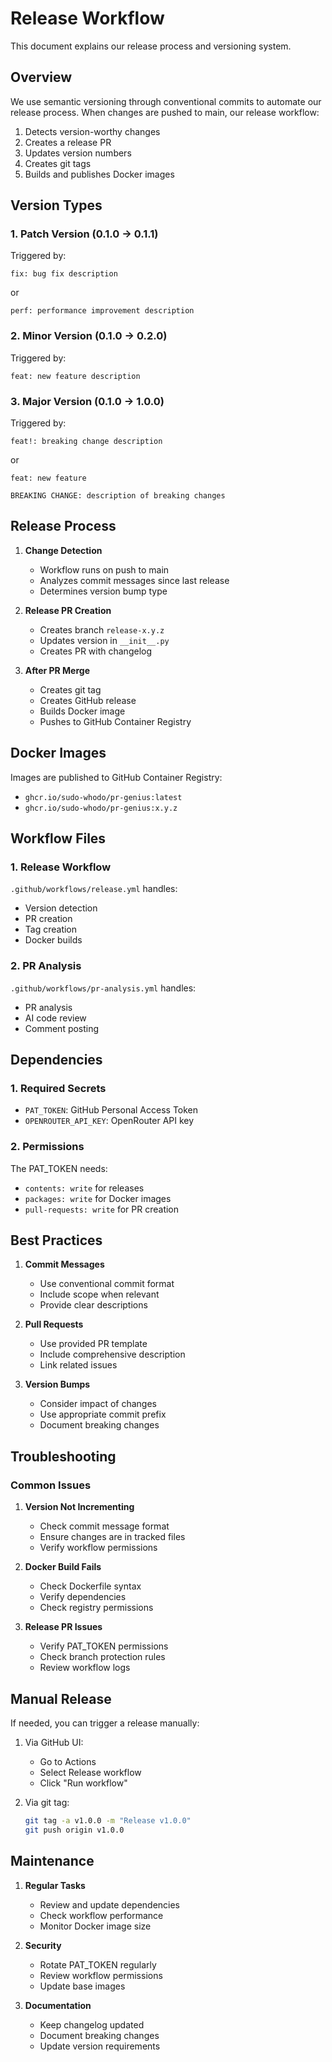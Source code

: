 # Release Workflow

This document explains our release process and versioning system.

## Overview

We use semantic versioning through conventional commits to automate our release process. When changes are pushed to main, our release workflow:

1. Detects version-worthy changes
2. Creates a release PR
3. Updates version numbers
4. Creates git tags
5. Builds and publishes Docker images

## Version Types

### 1. Patch Version (0.1.0 -> 0.1.1)

Triggered by:

```
fix: bug fix description
```

or

```
perf: performance improvement description
```

### 2. Minor Version (0.1.0 -> 0.2.0)

Triggered by:

```
feat: new feature description
```

### 3. Major Version (0.1.0 -> 1.0.0)

Triggered by:

```
feat!: breaking change description
```

or

```
feat: new feature

BREAKING CHANGE: description of breaking changes
```

## Release Process

1. **Change Detection**

   - Workflow runs on push to main
   - Analyzes commit messages since last release
   - Determines version bump type

2. **Release PR Creation**

   - Creates branch `release-x.y.z`
   - Updates version in `__init__.py`
   - Creates PR with changelog

3. **After PR Merge**
   - Creates git tag
   - Creates GitHub release
   - Builds Docker image
   - Pushes to GitHub Container Registry

## Docker Images

Images are published to GitHub Container Registry:

- `ghcr.io/sudo-whodo/pr-genius:latest`
- `ghcr.io/sudo-whodo/pr-genius:x.y.z`

## Workflow Files

### 1. Release Workflow

`.github/workflows/release.yml` handles:

- Version detection
- PR creation
- Tag creation
- Docker builds

### 2. PR Analysis

`.github/workflows/pr-analysis.yml` handles:

- PR analysis
- AI code review
- Comment posting

## Dependencies

### 1. Required Secrets

- `PAT_TOKEN`: GitHub Personal Access Token
- `OPENROUTER_API_KEY`: OpenRouter API key

### 2. Permissions

The PAT_TOKEN needs:

- `contents: write` for releases
- `packages: write` for Docker images
- `pull-requests: write` for PR creation

## Best Practices

1. **Commit Messages**

   - Use conventional commit format
   - Include scope when relevant
   - Provide clear descriptions

2. **Pull Requests**

   - Use provided PR template
   - Include comprehensive description
   - Link related issues

3. **Version Bumps**
   - Consider impact of changes
   - Use appropriate commit prefix
   - Document breaking changes

## Troubleshooting

### Common Issues

1. **Version Not Incrementing**

   - Check commit message format
   - Ensure changes are in tracked files
   - Verify workflow permissions

2. **Docker Build Fails**

   - Check Dockerfile syntax
   - Verify dependencies
   - Check registry permissions

3. **Release PR Issues**
   - Verify PAT_TOKEN permissions
   - Check branch protection rules
   - Review workflow logs

## Manual Release

If needed, you can trigger a release manually:

1. Via GitHub UI:

   - Go to Actions
   - Select Release workflow
   - Click "Run workflow"

2. Via git tag:
   ```bash
   git tag -a v1.0.0 -m "Release v1.0.0"
   git push origin v1.0.0
   ```

## Maintenance

1. **Regular Tasks**

   - Review and update dependencies
   - Check workflow performance
   - Monitor Docker image size

2. **Security**

   - Rotate PAT_TOKEN regularly
   - Review workflow permissions
   - Update base images

3. **Documentation**
   - Keep changelog updated
   - Document breaking changes
   - Update version requirements
